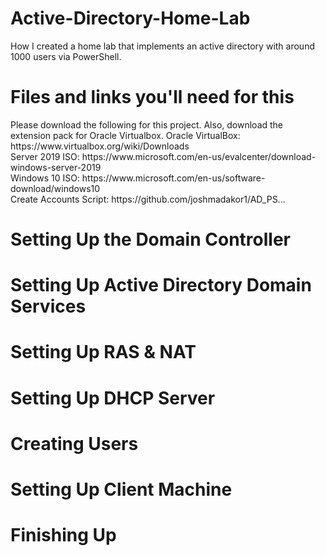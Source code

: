 # Active-Directory-Home-Lab
How I created a home lab that implements an active directory with around 1000 users via PowerShell.

<h1>Files and links you'll need for this</h1>
Please download the following for this project. Also, download the extension pack for Oracle Virtualbox.
Oracle VirtualBox: https://www.virtualbox.org/wiki/Downloads <br>
Server 2019 ISO: https://www.microsoft.com/en-us/evalcenter/download-windows-server-2019 <br>
Windows 10 ISO: https://www.microsoft.com/en-us/software-download/windows10 <br>
Create Accounts Script: https://github.com/joshmadakor1/AD_PS... <br>

<h1>Setting Up the Domain Controller</h1>

<h1>Setting Up Active Directory Domain Services</h1>
<h1>Setting Up RAS & NAT</h1>
<h1>Setting Up DHCP Server</h1>
<h1>Creating Users</h1>
<h1>Setting Up Client Machine</h1>
<h1>Finishing Up</h1>
